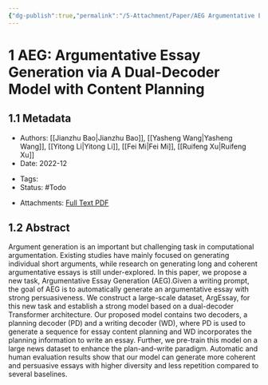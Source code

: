 ```yaml
---
{"dg-publish":true,"permalink":"/5-Attachment/Paper/AEG Argumentative Essay Generation via A Dual-Decoder Model with Content Planning/"}
---
```


# 1 AEG: Argumentative Essay Generation via A Dual-Decoder Model with Content Planning
## 1.1 Metadata
* Authors: [[Jianzhu Bao\|Jianzhu Bao]], [[Yasheng Wang\|Yasheng Wang]], [[Yitong Li\|Yitong Li]], [[Fei Mi\|Fei Mi]], [[Ruifeng Xu\|Ruifeng Xu]]
* Date: 2022-12
- Tags: 
- Status: #Todo
* Attachments: [Full Text PDF](zotero://open-pdf/library/items/VWNQYTKU)
## 1.2 Abstract
Argument generation is an important but challenging task in computational argumentation. Existing studies have mainly focused on generating individual short arguments, while research on generating long and coherent argumentative essays is still under-explored. In this paper, we propose a new task, Argumentative Essay Generation (AEG).Given a writing prompt, the goal of AEG is to automatically generate an argumentative essay with strong persuasiveness. We construct a large-scale dataset, ArgEssay, for this new task and establish a strong model based on a dual-decoder Transformer architecture. Our proposed model contains two decoders, a planning decoder (PD) and a writing decoder (WD), where PD is used to generate a sequence for essay content planning and WD incorporates the planning information to write an essay. Further, we pre-train this model on a large news dataset to enhance the plan-and-write paradigm. Automatic and human evaluation results show that our model can generate more coherent and persuasive essays with higher diversity and less repetition compared to several baselines.
